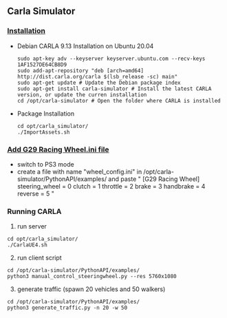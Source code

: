 ## Carla Simulator

### [Installation](https://carla.readthedocs.io/en/0.9.14/start_quickstart/)
- Debian CARLA 9.13 Installation on Ubuntu 20.04
  ```
  sudo apt-key adv --keyserver keyserver.ubuntu.com --recv-keys 1AF1527DE64CB8D9
  sudo add-apt-repository "deb [arch=amd64] http://dist.carla.org/carla $(lsb_release -sc) main"
  sudo apt-get update # Update the Debian package index
  sudo apt-get install carla-simulator # Install the latest CARLA version, or update the curren installation
  cd /opt/carla-simulator # Open the folder where CARLA is installed
  ```
- Package Installation
  ```
  cd opt/carla_simulator/
  ./ImportAssets.sh
  ```

### [Add G29 Racing Wheel.ini file](https://github.com/carla-simulator/carla/issues/2575)
- switch to PS3 mode
- create a file with name "wheel_config.ini" in /opt/carla-simulator/PythonAPI/examples/ and paste
  "
  [G29 Racing Wheel]
  steering_wheel = 0
  clutch = 1
  throttle = 2
  brake = 3
  handbrake = 4
  reverse = 5
  "

### Running CARLA
1. run server
  ```
  cd opt/carla_simulator/
  ./CarlaUE4.sh
  ```
2. run client script
  ```
  cd /opt/carla-simulator/PythonAPI/examples/
  python3 manual_control_steeringwheel.py --res 5760x1080
  ```
3. generate traffic (spawn 20 vehicles and 50 walkers)
  ```
  cd /opt/carla-simulator/PythonAPI/examples/
  python3 generate_traffic.py -n 20 -w 50
  ```

